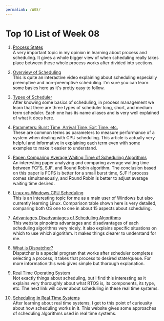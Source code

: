 ```yaml
---
permalink: /W08/
---
```


# Top 10 List of Week 08

1. [Process States](https://www.studytonight.com/operating-system/operating-system-processes)  
   A very important topic in my opinion in learning about process and scheduling. It gives a whole bigger view of when scheduling really takes place between these whole process works after divided into sections.

2. [Overview of Scheduling](https://www.youtube.com/watch?v=4DhFmL-6SDA)  
   This is quite an interactive video explaining about scheduling especially preemptive and non-preemptive scheduling. I'm sure you can learn some basics here as it's pretty easy to follow.

3. [Types of Scheduler](https://www.javatpoint.com/os-process-schedulers)  
   After knowing some basics of scheduling, in process management we learn that there are three types of scheduler long, short, and medium term scheduler. Each one has its name aliases and is very well explained of what it does here.

4. [Parameters: Burst Time, Arrival Time, Exit Time, etc.](https://afteracademy.com/blog/what-is-burst-arrival-exit-response-waiting-turnaround-time-and-throughput)  
   These are common terms as parameters to measure performance of a system when dealing with CPU scheduling. This article is actually very helpful and informative in explaining each term even with some examples to make it easier to understand.

5. [Paper: Comparing Average Waiting Time of Scheduling Algorithms](https://osf.io/preprints/inarxiv/6dq3p)  
   An interesting paper analyzing and comparing average waiting time between FCFS, SJF, and Round Robin algorithm. The conclusion based on this paper is FCFS is better for a small burst time, SJF if process comes simultaneously, and Round Robin is better to adjust average waiting time desired.

6. [Linux vs Windows CPU Scheduling](https://www.ukessays.com/essays/information-systems/compare-cpu-scheduling-of-linux-and-windows.php)  
   This is an interesting topic for me as a main user of Windows but also currently learning Linux. Comparison table shown here is very detailed, comparing both OS one to one in about 15 aspects about scheduling.

7. [Advantages-Disadvantages of Scheduling Algorithms](https://www.studytonight.com/operating-system/comparision-scheduling-algorithms)  
   This website pinpoints advantages and disadvantages of each scheduling algorithms very nicely. It also explains specific situations on which to use which algorithm. It makes things clearer to understand for me.

8. [What is Dispatcher?](https://educatech.in/explain-dispatcher-in-operating-system/)  
   Dispatcher is a special program that works after scheduler completes selecting a process, it takes that process to desired state/queue. For more information this web gives simple but thorough explanation.

9. [Real Time Operating System](https://www.guru99.com/real-time-operating-system.html)  
   Not exactly things about scheduling, but I find this interesting as it explains very thoroughly about what RTOS is, its components, its type, etc. The next link will cover about scheduling in these real time systems.

10. [Scheduling in Real Time Systems](https://www.geeksforgeeks.org/scheduling-in-real-time-systems/)  
   After learning about real time systems, I got to this point of curiousity about how scheduling works in it. This website gives some approaches of scheduling algorithms used in real time systems.